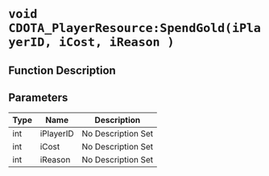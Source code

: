 # `void CDOTA_PlayerResource:SpendGold(iPlayerID, iCost, iReason )`
## Function Description

## Parameters
Type|Name|Description
--|--|--
int|iPlayerID|No Description Set
int|iCost|No Description Set
int|iReason|No Description Set
